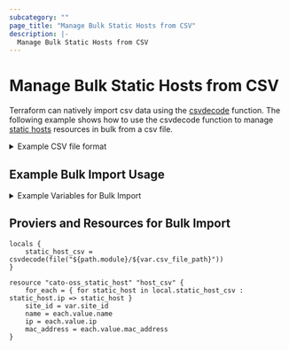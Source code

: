 ```yaml
---
subcategory: ""
page_title: "Manage Bulk Static Hosts from CSV"
description: |-
  Manage Bulk Static Hosts from CSV
---
```


# Manage Bulk Static Hosts from CSV

Terraform can natively import csv data using the [csvdecode](https://www.terraform.io/docs/language/functions/csvdecode.html) function. The following example shows how to use the csvdecode function to manage [static hosts](https://api.catonetworks.com/documentation/#mutation-site.addStaticHost) resources in bulk from a csv file.

<details>
<summary>Example CSV file format</summary>

Create a csv file with the following format.  The first row is the header row and the remaining rows are the asset data.  The header row is used to map the column data to the asset attributes.

```csv
ip,name,mac_address
192.168.25.25,my.hostname25,
192.168.25.26,my.hostname26,"00:00:00:00:00:02"
```
</details>

## Example Bulk Import Usage

<details>
<summary>Example Variables for Bulk Import</summary>

## Example Variables for Bulk Import

```hcl
# DSFHUB Provider Required Variables
variable "site_id" {
    description = "Site ID"
    type        = number
    default	  = 12345
}

variable "csv_file_path" {
	description =  "Path to the csv file to import"
	type = string
	default = "static_hosts.csv"
}

```
</details>

## Proviers and Resources for Bulk Import

```hcl
locals {
	static_host_csv = csvdecode(file("${path.module}/${var.csv_file_path}"))
}

resource "cato-oss_static_host" "host_csv" {
    for_each = { for static_host in local.static_host_csv : static_host.ip => static_host }
    site_id = var.site_id
    name = each.value.name
    ip = each.value.ip
    mac_address = each.value.mac_address
}
```

